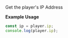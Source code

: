 Get the player's IP Address

**Example Usage**

```js
const ip = player.ip;
console.log(player.ip);
```
